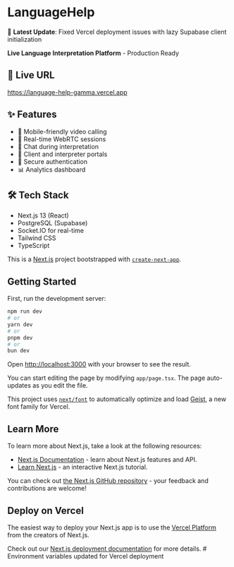 # LanguageHelp

🚀 **Latest Update**: Fixed Vercel deployment issues with lazy Supabase client initialization

**Live Language Interpretation Platform** - Production Ready

## 🚀 Live URL
https://language-help-gamma.vercel.app

## ✨ Features
- 📱 Mobile-friendly video calling
- 🎥 Real-time WebRTC sessions  
- 💬 Chat during interpretation
- 👥 Client and interpreter portals
- 🔐 Secure authentication
- 📊 Analytics dashboard

## 🛠️ Tech Stack
- Next.js 13 (React)
- PostgreSQL (Supabase)
- Socket.IO for real-time
- Tailwind CSS
- TypeScript

This is a [Next.js](https://nextjs.org/) project bootstrapped with [`create-next-app`](https://github.com/vercel/next.js/tree/canary/packages/create-next-app).

## Getting Started

First, run the development server:

```bash
npm run dev
# or
yarn dev
# or
pnpm dev
# or
bun dev
```

Open [http://localhost:3000](http://localhost:3000) with your browser to see the result.

You can start editing the page by modifying `app/page.tsx`. The page auto-updates as you edit the file.

This project uses [`next/font`](https://nextjs.org/docs/app/building-your-application/optimizing/fonts) to automatically optimize and load [Geist](https://vercel.com/font), a new font family for Vercel.

## Learn More

To learn more about Next.js, take a look at the following resources:

- [Next.js Documentation](https://nextjs.org/docs) - learn about Next.js features and API.
- [Learn Next.js](https://nextjs.org/learn) - an interactive Next.js tutorial.

You can check out [the Next.js GitHub repository](https://github.com/vercel/next.js) - your feedback and contributions are welcome!

## Deploy on Vercel

The easiest way to deploy your Next.js app is to use the [Vercel Platform](https://vercel.com/new?utm_medium=default-template&filter=next.js&utm_source=create-next-app&utm_campaign=create-next-app-readme) from the creators of Next.js.

Check out our [Next.js deployment documentation](https://nextjs.org/docs/app/building-your-application/deploying) for more details.
#   E n v i r o n m e n t   v a r i a b l e s   u p d a t e d   f o r   V e r c e l   d e p l o y m e n t  
 